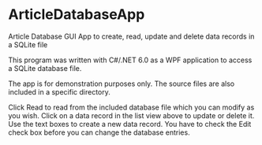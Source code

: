 # ArticleDatabaseApp
Article Database GUI App to create, read, update and delete data records in a SQLite file

This program was written with C#/.NET 6.0 as a WPF application to access a SQLite database file.

The app is for demonstration purposes only. The source files are also included in a specific directory.

Click Read to read from the included database file which you can modify as you wish. Click on a data record in the list view above to update or delete it.
Use the text boxes to create a new data record. You have to check the Edit check box before you can change the database entries.
